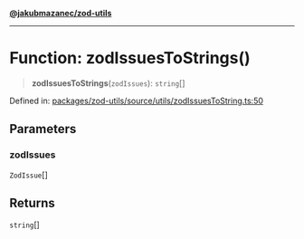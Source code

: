 [**@jakubmazanec/zod-utils**](../README.md)

---

# Function: zodIssuesToStrings()

> **zodIssuesToStrings**(`zodIssues`): `string`[]

Defined in:
[packages/zod-utils/source/utils/zodIssuesToString.ts:50](https://github.com/jakubmazanec/tools/blob/6fe16df773d5da14c29261ea934e72b3f99fabb7/packages/zod-utils/source/utils/zodIssuesToString.ts#L50)

## Parameters

### zodIssues

`ZodIssue`[]

## Returns

`string`[]
